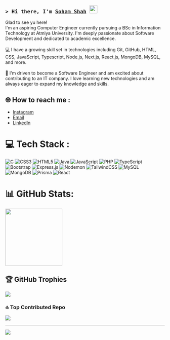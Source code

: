 ### <samp>&gt; <b>Hi there, I'm <a href="https://github.com/sohxmshah" target="_blank"><b>Soham Shah</b></a></b> <img src="https://media.giphy.com/media/hvRJCLFzcasrR4ia7z/giphy.gif" width="25"> </samp>

Glad to see yu here!<br> I'm an aspiring Computer Engineer currently pursuing a BSc in Information Technology at Atmiya University. I'm deeply passionate about Software Development and dedicated to academic excellence.<br><br>💻 I have a growing skill set in technologies including Git, GitHub, HTML, CSS, JavaScript, Typescript, Node.js, Next.js, React.js, MongoDB, MySQL, and more.<br><br>🚀 I'm driven to become a Software Engineer and am excited about contributing to an IT company. I love learning new technologies and am always eager to expand my knowledge and skills.


## 🌐 How to reach me :
- [Instagram](https://www.instagram.com/sohxmshxh)
- [Email](mailto:sohamshxh@gmail.com)
- [LinkedIn](https://www.linkedin.com/in/sohxmshah/)

# 💻 Tech Stack :
![C](https://img.shields.io/badge/c-%2300599C.svg?style=flat&logo=c&logoColor=white) ![CSS3](https://img.shields.io/badge/css3-%231572B6.svg?style=flat&logo=css3&logoColor=white) ![HTML5](https://img.shields.io/badge/html5-%23E34F26.svg?style=flat&logo=html5&logoColor=white) ![Java](https://img.shields.io/badge/java-%23ED8B00.svg?style=flat&logo=openjdk&logoColor=white) ![JavaScript](https://img.shields.io/badge/javascript-%23323330.svg?style=flat&logo=javascript&logoColor=%23F7DF1E) ![PHP](https://img.shields.io/badge/php-%23777BB4.svg?style=flat&logo=php&logoColor=white) ![TypeScript](https://img.shields.io/badge/typescript-%23007ACC.svg?style=flat&logo=typescript&logoColor=white) ![Bootstrap](https://img.shields.io/badge/bootstrap-%238511FA.svg?style=flat&logo=bootstrap&logoColor=white) ![Express.js](https://img.shields.io/badge/express.js-%23404d59.svg?style=flat&logo=express&logoColor=%2361DAFB) ![Nodemon](https://img.shields.io/badge/NODEMON-%23323330.svg?style=flat&logo=nodemon&logoColor=%BBDEAD) ![TailwindCSS](https://img.shields.io/badge/tailwindcss-%2338B2AC.svg?style=flat&logo=tailwind-css&logoColor=white) ![MySQL](https://img.shields.io/badge/mysql-4479A1.svg?style=flat&logo=mysql&logoColor=white) ![MongoDB](https://img.shields.io/badge/MongoDB-%234ea94b.svg?style=flat&logo=mongodb&logoColor=white) ![Prisma](https://img.shields.io/badge/Prisma-3982CE?style=flat&logo=Prisma&logoColor=white) ![React](https://img.shields.io/badge/react-%2320232a.svg?style=flat&logo=react&logoColor=%2361DAFB)
# 📊 GitHub Stats:
<img height="180em" src="https://github-readme-stats.vercel.app/api?username=sohxmshah&show_icons=true&hide_border=true&&count_private=true&include_all_commits=true" />

## 🏆 GitHub Trophies
![](https://github-profile-trophy.vercel.app/?username=sohxmshah&theme=react&no-frame=false&no-bg=true&margin-w=4)

### 🔝 Top Contributed Repo
![](https://github-contributor-stats.vercel.app/api?username=sohxmshah&limit=5&theme=dark&combine_all_yearly_contributions=true)

---
[![](https://visitcount.itsvg.in/api?id=sohxmshah&icon=0&color=1)](https://visitcount.itsvg.in)

<!-- Proudly created with GPRM ( https://gprm.itsvg.in ) -->
